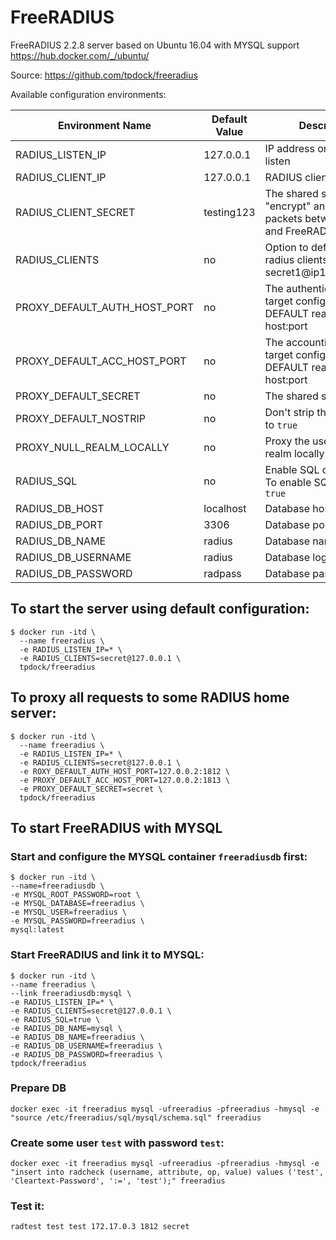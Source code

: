 # FreeRADIUS
FreeRADIUS 2.2.8 server based on Ubuntu 16.04 with MYSQL support https://hub.docker.com/_/ubuntu/

Source: https://github.com/tpdock/freeradius

Available configuration environments:

| Environment Name              | Default Value   | Description                                                                             | Config File   |
|-------------------------------|-----------------|-----------------------------------------------------------------------------------------|-------------- |
| RADIUS_LISTEN_IP              | 127.0.0.1       | IP address on which to listen                                                           | radiusd.conf  |
| RADIUS_CLIENT_IP              | 127.0.0.1       | RADIUS client IP address                                                                | clients.conf  |
| RADIUS_CLIENT_SECRET          | testing123      | The shared secret used to "encrypt" and "sign" packets between the NAS and FreeRADIUS   | clients.conf  |
| RADIUS_CLIENTS                | no              | Option to define many radius clients in form secret1@ip1,secret2@ip2                    | clients.conf  |
| PROXY_DEFAULT_AUTH_HOST_PORT  | no              | The authentication proxy target configuration for DEFAULT realm in form host:port       | proxy.conf    |
| PROXY_DEFAULT_ACC_HOST_PORT   | no              | The accounting proxy target configuration for DEFAULT realm in form host:port           | proxy.conf    |
| PROXY_DEFAULT_SECRET          | no              | The shared secret                                                                       | proxy.conf    |
| PROXY_DEFAULT_NOSTRIP         | no              | Don't strip the realm if set to `true`                                                  | proxy.conf    |
| PROXY_NULL_REALM_LOCALLY      | no              | Proxy the users without realm locally if set to `true`                                  | proxy.conf    |
| RADIUS_SQL                    | no              | Enable SQL configuration. To enable SQL set it to `true`                                | default/inner-tunnel |
| RADIUS_DB_HOST                | localhost       | Database host                                                                           | sql.conf      |
| RADIUS_DB_PORT                | 3306            | Database port                                                                           | sql.conf      |
| RADIUS_DB_NAME                | radius          | Database name                                                                           | sql.conf      |
| RADIUS_DB_USERNAME            | radius          | Database login                                                                          | sql.conf      |
| RADIUS_DB_PASSWORD            | radpass         | Database password                                                                       | sql.conf      |


## To start the server using default configuration:

```
$ docker run -itd \
  --name freeradius \
  -e RADIUS_LISTEN_IP=* \
  -e RADIUS_CLIENTS=secret@127.0.0.1 \
  tpdock/freeradius
```



## To proxy all requests to some RADIUS home server:

```
$ docker run -itd \
  --name freeradius \
  -e RADIUS_LISTEN_IP=* \
  -e RADIUS_CLIENTS=secret@127.0.0.1 \
  -e ROXY_DEFAULT_AUTH_HOST_PORT=127.0.0.2:1812 \
  -e PROXY_DEFAULT_ACC_HOST_PORT=127.0.0.2:1813 \
  -e PROXY_DEFAULT_SECRET=secret \
  tpdock/freeradius
```


## To start FreeRADIUS with MYSQL

### Start and configure the MYSQL container `freeradiusdb` first:

```
$ docker run -itd \
--name=freeradiusdb \
-e MYSQL_ROOT_PASSWORD=root \
-e MYSQL_DATABASE=freeradius \
-e MYSQL_USER=freeradius \
-e MYSQL_PASSWORD=freeradius \
mysql:latest
```


### Start FreeRADIUS and link it to MYSQL:

```
$ docker run -itd \
--name freeradius \
--link freeradiusdb:mysql \
-e RADIUS_LISTEN_IP=* \
-e RADIUS_CLIENTS=secret@127.0.0.1 \
-e RADIUS_SQL=true \
-e RADIUS_DB_NAME=mysql \
-e RADIUS_DB_NAME=freeradius \
-e RADIUS_DB_USERNAME=freeradius \
-e RADIUS_DB_PASSWORD=freeradius \
tpdock/freeradius
```

### Prepare DB

```
docker exec -it freeradius mysql -ufreeradius -pfreeradius -hmysql -e "source /etc/freeradius/sql/mysql/schema.sql" freeradius
```

### Create some user `test` with password `test`:

```
docker exec -it freeradius mysql -ufreeradius -pfreeradius -hmysql -e "insert into radcheck (username, attribute, op, value) values ('test', 'Cleartext-Password', ':=', 'test');" freeradius
```

### Test it:

```
radtest test test 172.17.0.3 1812 secret
```
